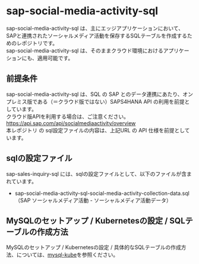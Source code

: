 # sap-social-media-activity-sql  

sap-social-media-activity-sql は、主にエッジアプリケーションにおいて、SAPと連携されたソーシャルメディア活動を保存するSQLテーブルを作成するためのレポジトリです。  
sap-social-media-activity-sql は、そのままクラウド環境におけるアプリケーションにも、適用可能です。  

## 前提条件  
sap-social-media-activity-sql は、SQL の SAP とのデータ連携にあたり、オンプレミス版である（＝クラウド版ではない）SAPS4HANA API の利用を前提としています。  
クラウド版APIを利用する場合は、ご注意ください。  
https://api.sap.com/api/socialmediaactivity/overview   
本レポジトリ の sql設定ファイルの内容は、上記URL の API 仕様を前提としています。    

## sqlの設定ファイル

sap-sales-inquiry-sql には、sqlの設定ファイルとして、以下のファイルが含まれています。  

* sap-social-media-activity-sql-social-media-activity-collection-data.sql（SAP ソーシャルメディア活動 - ソーシャルメディア活動データ）


## MySQLのセットアップ / Kubernetesの設定 / SQLテーブルの作成方法

MySQLのセットアップ / Kubernetesの設定 / 具体的なSQLテーブルの作成方法、については、[mysql-kube](https://github.com/latonaio/mysql-kube)を参照ください。

